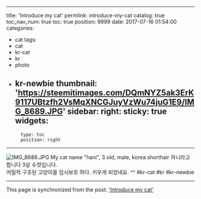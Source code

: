
---
title: 'Introduce my cat'
permlink: introduce-my-cat
catalog: true
toc_nav_num: true
toc: true
position: 9999
date: 2017-07-16 01:54:00
categories:
- cat
tags:
- cat
- kr-cat
- kr
- photo
- kr-newbie
thumbnail: 'https://steemitimages.com/DQmNYZ5ak3ErK9117UBtzfh2VsMqXNCGJuyVzWu74juG1E9/IMG_8689.JPG'
sidebar:
    right:
        sticky: true
widgets:
    -
        type: toc
        position: right
---


![IMG_8689.JPG](https://steemitimages.com/DQmNYZ5ak3ErK9117UBtzfh2VsMqXNCGJuyVzWu74juG1E9/IMG_8689.JPG)
My cat name "hani", 3 old, male, korea shorthair
하니라고 합니다 3살 수컷입니다.  
어릴적 구조된 고양이를 임시보호 하다. 
키우게 되었네요.  ^^
#kr-cat #kr #kr-newbie

- - -

This page is synchronized from the post: ['Introduce my cat'](https://steemit.com/@kingbit/introduce-my-cat)
